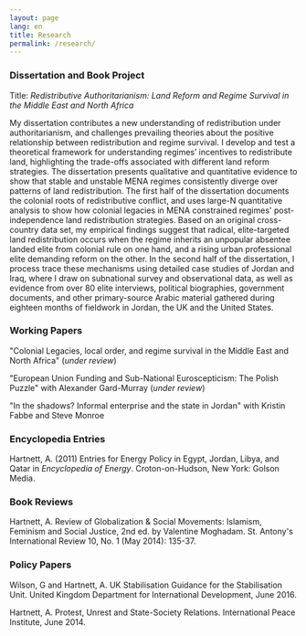 ```yaml
---
layout: page
lang: en
title: Research
permalink: /research/
---
```


### Dissertation and Book Project
Title: _Redistributive Authoritarianism: Land Reform and Regime Survival in the Middle East and North Africa_

My dissertation contributes a new understanding of redistribution under authoritarianism, and challenges prevailing theories about the positive relationship between redistribution and regime survival. I develop and test a theoretical framework for understanding regimes’ incentives to redistribute land, highlighting the trade-offs associated with different land reform strategies. The dissertation presents qualitative and quantitative evidence to show that stable and unstable MENA regimes consistently diverge over patterns of land redistribution. The first half of the dissertation documents the colonial roots of redistributive conflict, and uses large-N quantitative analysis to show how colonial legacies in MENA constrained regimes' post-independence land redistribution strategies. Based on an original cross-country data set, my empirical findings suggest that radical, elite-targeted land redistribution occurs when the regime inherits an unpopular absentee landed elite from colonial rule on one hand, and a rising urban professional elite demanding reform on the other. In the second half of the dissertation, I process trace these mechanisms using detailed case studies of Jordan and Iraq, where I draw on subnational survey and observational data, as well as evidence from over 80 elite interviews, political biographies, government documents, and other primary-source Arabic material gathered during eighteen months of fieldwork in Jordan, the UK and the United States.

### Working Papers

"Colonial Legacies, local order, and regime survival in the Middle East and North Africa" (_under review_)

"European Union Funding and Sub-National Euroscepticism: The Polish Puzzle" with Alexander Gard-Murray (_under review_)

"In the shadows? Informal enterprise and the state in Jordan" with Kristin Fabbe and Steve Monroe

### Encyclopedia Entries

Hartnett, A. (2011) Entries for Energy Policy in Egypt, Jordan, Libya, and Qatar in _Encyclopedia of Energy_. Croton-on-Hudson, New York: Golson Media.

### Book Reviews

Hartnett, A. Review of Globalization & Social Movements: Islamism, Feminism and Social Justice, 2nd ed. by Valentine Moghadam. St. Antony's International Review 10, No. 1 (May 2014): 135-37.


### Policy Papers
Wilson, G and Hartnett, A. UK Stabilisation Guidance for the Stabilisation Unit. United Kingdom Department for International Development, June 2016.

Hartnett, A. Protest, Unrest and State-Society Relations. International Peace Institute, June 2014.	

